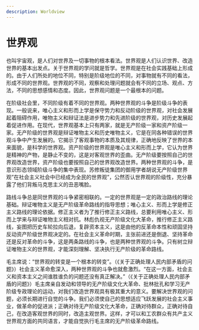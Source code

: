 ```yaml
---
description: Worldview
---
```


# 世界观

也叫宇宙观，是人们对世界及一切事物的根本看法。世界观是人们认识世界、改造世界的基本出发点。关于世界观的学问就是哲学。世界观是在社会实践基础上形成的。由于人们所处的地位不同，特别是阶级地位的不同，对事物就有不同的看法，形成不同的世界观。世界观的不同，观察和处理问题就会有不同的立场、观点、方法，不同的思想感情和态度。因此，世界观问题是一个最根本的问题。

在阶级社会里，不同阶级有着不同的世界观。两种世界观的斗争是阶级斗争的表现。一般说来，唯心主义和形而上学是保守势力和反动阶级的世界观，对社会发展起着阻碍作用，唯物主义和辩证法是进步势力和先进阶级的世界观，对历史发展起着促进作用。在现代，世界观基本上只有两家，就是无产阶级一家和资产阶级一家。无产阶级的世界观是辩证唯物主义和历史唯物主义，它是在同各种错误的世界观斗争中产生发展的。它揭示了客观事物的本质及其规律，正确地反映了世界的本来面貌，是科学的世界观。资产阶级的世界观是唯心主义和形而上学，它认为世界是精神的产物，是静止不变的，这是对客观世界的歪曲。无产阶级要按照自己的世界观改造世界，资产阶级也要按照自己的世界观改造世界。两种世界观的斗争，是意识形态领域阶级斗争的集中表现。苏修叛徒集团的御用学者胡说无产阶级世界观”在社会主义社会中已经成为全民的世界观”，公然否认世界观的阶级性，充分暴露了他们背叛马克思主义的丑恶嘴脸。

路线斗争总是同世界观的斗争紧密相联的。一定的世界观是一定的政治路线的理论基础。辩证唯物主义是无产阶级革命路线的指导思想；唯心主义、形而上学是修正主义路线的理论依据。修正主义者为了推行修正主义路线，总要利用唯心主义、形而上学来与辩证唯物主义相对抗。林彪仇视无产阶级文化大革命，推行修正主义路线，妄图把历史车轮拉向后退，复辟资本主义，这是由他的反革命本性和顽固坚持反动资产阶级世界观决定的。在社会主义革命时期，主张前进还是倒退、坚持革命还是反对革命的斗争，这是两条路线的斗争，也是两种世界观的斗争。只有树立辩证唯物主义的世界观，才能深刻理解、坚决执行无产阶级的革命路线。

毛主席说：“世界观的转变是一个根本的转变”。（《关于正确处理人民内部矛盾的问题》）社会主义革命愈深入，两种世界观的斗争也就愈激烈。“在这一方面，社会主义和资本主义之间谁胜谁负的问题还没有真正解决。”（《关于正确处理人民内部矛盾的问题》）毛主席亲自发动和领导的无产阶级文化大革命、批林批孔和学习无产阶级专政理论的运动，对我们改造世界观具有极其重大的意义。要解决世界观的问题，必须长期进行自觉的斗争。我们必须使自己的思想适应飞跃发展的社会主义事业，做革命的促进派；正确对待无产阶级文化大革命，正确对待群众，正确对待自己，在改造客观世界的同时，改造主观世界。这样，才可以和工农群众有共产主义世界观方面的共同语言，才能自觉执行毛主席的无产阶级革命路线。
